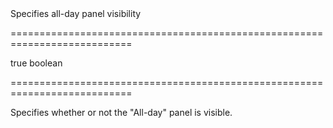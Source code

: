 <!--**
/*-------------------------------------------
    Auto-generated file. Do not modify.
-------------------------------------------

**-->
<!--d-->Specifies all-day panel visibility<!--/d-->
===========================================================================
<!--default-->true<!--/default-->
<!--type-->boolean<!--/type-->
===========================================================================

<!--shortDescription-->
Specifies whether or not the "All-day" panel is visible.
<!--/shortDescription-->

<!--fullDescription-->

<!--/fullDescription-->